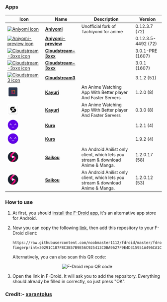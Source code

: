 ### Apps

<!-- This table is auto-generated. Do not edit -->
| Icon | Name | Description | Version |
| --- | --- | --- | --- |
| <a href="https://github.com/jmir1/aniyomi"><img src="fdroid/repo/icons/" alt="Aniyomi icon" width="36px" height="36px"></a> | [**Aniyomi**](https://github.com/jmir1/aniyomi) | Unofficial fork of Tachiyomi for anime | 0.12.3.7 (72) |
| <a href="https://github.com/jmir1/aniyomi-preview"><img src="fdroid/repo/icons/" alt="Aniyomi-preview icon" width="36px" height="36px"></a> | [**Aniyomi-preview**](https://github.com/jmir1/aniyomi-preview) |  | 0.12.3.5-4492 (72) |
| <a href="https://github.com/Jacekun/CloudStream-3XXX"><img src="fdroid/repo/icons/" alt="Cloudstream-3xxx icon" width="36px" height="36px"></a> | [**Cloudstream-3xxx**](https://github.com/Jacekun/CloudStream-3XXX) |  | 3.0.1-PRE (1607) |
| <a href="https://github.com/Jacekun/CloudStream-3XXX"><img src="fdroid/repo/icons/" alt="Cloudstream-3xxx icon" width="36px" height="36px"></a> | [**Cloudstream-3xxx**](https://github.com/Jacekun/CloudStream-3XXX) |  | 3.0.1 (1607) |
| <a href="https://github.com/rereleased/release"><img src="fdroid/repo/icons/" alt="Cloudstream3 icon" width="36px" height="36px"></a> | [**Cloudstream3**](https://github.com/rereleased/release) |  | 3.1.2 (51) |
| <a href="https://github.com/Killerpac/Kayuri"><img src="fdroid/repo/icons/net.sanic.Kayuri.8.png" alt="Kayuri icon" width="36px" height="36px"></a> | [**Kayuri**](https://github.com/Killerpac/Kayuri) | An Anime Watching App With Better player And Faster Servers | 1.2.0 (8) |
| <a href="https://github.com/Killerpac/Kayuri"><img src="fdroid/repo/icons/net.xblacky.animexstream.8.png" alt="Kayuri icon" width="36px" height="36px"></a> | [**Kayuri**](https://github.com/Killerpac/Kayuri) | An Anime Watching App With Better player And Faster Servers | 0.3.0 (8) |
| <a href="https://github.com/deceptions/no"><img src="fdroid/repo/icons/com.deceptions.no.tv.4.png" alt="Kuro icon" width="36px" height="36px"></a> | [**Kuro**](https://github.com/deceptions/no) |  | 1.2.1 (4) |
| <a href="https://github.com/deceptions/no"><img src="fdroid/repo/icons/com.deceptions.no.4.png" alt="Kuro icon" width="36px" height="36px"></a> | [**Kuro**](https://github.com/deceptions/no) |  | 1.9.2 (4) |
| <a href="https://github.com/saikou-app/saikou"><img src="fdroid/repo/icons/ani.saikou.beta.58.png" alt="Saikou icon" width="36px" height="36px"></a> | [**Saikou**](https://github.com/saikou-app/saikou) | An Android Anilist only client, which lets you stream &amp; download Anime &amp; Manga. | 1.2.0.17 (58) |
| <a href="https://github.com/saikou-app/saikou"><img src="fdroid/repo/icons/ani.saikou.53.png" alt="Saikou icon" width="36px" height="36px"></a> | [**Saikou**](https://github.com/saikou-app/saikou) | An Android Anilist only client, which lets you stream &amp; download Anime &amp; Manga. | 1.2.0.12 (53) |
<!-- end apps table -->




### How to use
1. At first, you should [install the F-Droid app](https://f-droid.org/), it's an alternative app store for Android.
2. Now you can copy the following [link](https://raw.githubusercontent.com/noobmaster1112/fdroid/master/fdroid/repo?fingerprint=30291C187F8C3B57B9E56C925413CDBA9627F9E4D315951A496CA1CC112FB4BF), then add this repository to your F-Droid client:

    ```
    https://raw.githubusercontent.com/noobmaster1112/fdroid/master/fdroid/repo?fingerprint=30291C187F8C3B57B9E56C925413CDBA9627F9E4D315951A496CA1CC112FB4BF
    ```
    Alternatively, you can also scan this QR code:

    <p align="center">
      <img src=".github/qrcode.png?raw=true" alt="F-Droid repo QR code"/>
    </p>

3. Open the link in F-Droid. It will ask you to add the repository. Everything should already be filled in correctly, so just press "OK".



### Credit:- [xarantolus](https://github.com/xarantolus/fdroid)
